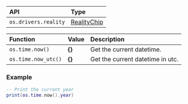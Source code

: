 | API                  | Type                                                                   |
| :------------------- | :--------------------------------------------------------------------- |
| `os.drivers.reality` | [RealityChip](https://docs.retrogadgets.game/modules/RealityChip.html) |

| Function            | Value                                                                            | Description                      |
| :------------------ | :------------------------------------------------------------------------------- | :------------------------------- |
| `os.time.now()`     | [**{}**](https://docs.retrogadgets.game/modules/RealityChip.html#GetDateTime)    | Get the current datetime.        |
| `os.time.now_utc()` | [**{}**](https://docs.retrogadgets.game/modules/RealityChip.html#GetDateTimeUTC) | Get the current datetime in utc. |

### Example
```lua
-- Print the current year
print(os.time.now().year)
```
